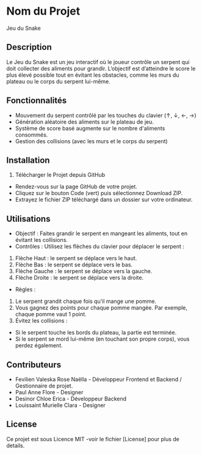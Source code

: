 # Nom du Projet
Jeu du Snake

## Description
Le Jeu du Snake est un jeu interactif où le joueur contrôle un serpent qui doit collecter des aliments pour grandir. L’objectif est d’atteindre le score le plus élevé possible tout en évitant les obstacles, comme les murs du plateau ou le corps du serpent lui-même. 

## Fonctionnalités

- Mouvement du serpent contrôlé par les touches du clavier (↑, ↓, ←, →)
- Génération aléatoire des aliments sur le plateau de jeu.
- Système de score basé augmente sur le nombre d'aliments consommés.
- Gestion des collisions (avec les murs et le corps du serpent)

## Installation

1. Télécharger le Projet depuis GitHub
- Rendez-vous sur la page GitHub de votre projet.
- Cliquez sur le bouton Code (vert) puis sélectionnez Download ZIP.
- Extrayez le fichier ZIP téléchargé dans un dossier sur votre ordinateur.


## Utilisations

- Objectif : Faites grandir le serpent en mangeant les aliments, tout en évitant les collisions.
- Contrôles : Utilisez les flèches du clavier pour déplacer le serpent :
1. Flèche Haut : le serpent se déplace vers le haut.
2. Flèche Bas : le serpent se déplace vers le bas.
3. Flèche Gauche : le serpent se déplace vers la gauche.
4. Flèche Droite : le serpent se déplace vers la droite.

- Règles :
1. Le serpent grandit chaque fois qu’il mange une pomme.
2. Vous gagnez des points pour chaque pomme mangée. Par exemple, chaque pomme vaut 1 point.
3. Évitez les collisions :
- Si le serpent touche les bords du plateau, la partie est terminée.
- Si le serpent se mord lui-même (en touchant son propre corps), vous perdez également.

## Contributeurs

- Fevilien Valeska Rose Naëlla - Développeur Frontend et Backend / Gestionnaire de projet.
- Paul Anne Flore - Designer
- Desinor Chloe Erica - Développeur Backend
- Louissaint Murielle Clara - Designer 

## License

Ce projet est sous Licence MIT -voir le fichier [License] pour plus de details.
